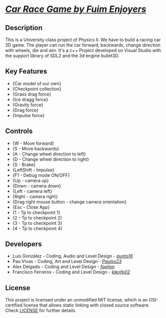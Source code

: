 # [_Car Race Game by Fuim Enjoyers_](https://github.com/Fuim-Enjoyers-Studios/FuimRace)

## Description

This is a University class project of Physics II. We have to build a racing car 3D game. The player can run the car forward, backwards, change direction with wheels, die and win. It's a c++ Project developed on Visual Studio with the support library of SDL2 and the 3d engine bullet3D.

## Key Features

 - {Car model of our own}
 - {Checkpoint collection}
 - {Grass drag force}
 - {Ice dragg force}
 - {Gravity force}
 - {Drag force}
 - {Impulse force}
 
## Controls

- {W - Move forward}
- {S - Move backwards}
- {A - Change wheel direction to left}
- {D - Change wheel direction to right}
- {S - Brake}
- {LeftShift - Impulse}
- {F1 - Debug mode ON/OFF}
- {Up - camera up}
- {Down - camera down}
- {Left - camera left}
- {Right - camera right}
- {Drag right mouse button - change camera orientation}
- {Esc - Close App}
- {1 - Tp to checkpoint 1}
- {2 - Tp to checkpoint 2}
- {3 - Tp to checkpoint 3}
- {4 - Tp to checkpoint 4}

## Developers

 - Luis González - Coding, Audio and Level Design - [_punto16_](https://github.com/punto16)
 - Pau Vivas - Coding, Art and Level Design - [_Paules23_](https://github.com/Paules23)
 - Alex Delgado - Coding and Level Design - [_faelion_](https://github.com/faelion)
 - Francisco Ferreros - Coding and Level Design - [_kikofp02_](https://github.com/kikofp02)

## License

This project is licensed under an unmodified MIT license, which is an OSI-certified license that allows static linking with closed source software. Check [LICENSE](LICENSE) for further details.
